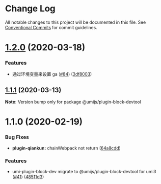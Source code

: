 # Change Log

All notable changes to this project will be documented in this file. See [Conventional Commits](https://conventionalcommits.org) for commit guidelines.

# [1.2.0](https://github.com/umijs/plugins/compare/@umijs/plugin-block-devtool@1.1.1...@umijs/plugin-block-devtool@1.2.0) (2020-03-18)

### Features

- 通过环境变量来设置 ga ([#84](https://github.com/umijs/plugins/issues/84)) ([3df8003](https://github.com/umijs/plugins/commit/3df80031a6b5e69155b36d6132b0e9d17361a16c))

## [1.1.1](https://github.com/umijs/plugins/compare/@umijs/plugin-block-devtool@1.1.0...@umijs/plugin-block-devtool@1.1.1) (2020-03-13)

**Note:** Version bump only for package @umijs/plugin-block-devtool

# 1.1.0 (2020-02-19)

### Bug Fixes

- **plugin-qiankun:** chainWebpack not return ([64a8cdd](https://github.com/umijs/plugins/commit/64a8cdd58735c97cba46286f72243ae0bfc0c87e))

### Features

- umi-plugin-block-dev migrate to @umijs/plugin-block-devtool for umi3 ([#41](https://github.com/umijs/plugins/issues/41)) ([48511d3](https://github.com/umijs/plugins/commit/48511d334146e5142706ea638001bbd2c8eecc7b))
